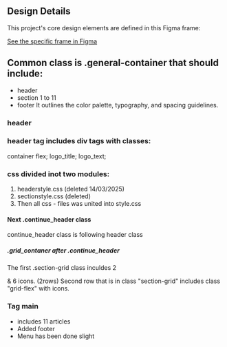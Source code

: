 
## Design Details
This project's core design elements are defined in this Figma frame:

[See the specific frame in Figma](https://www.figma.com/design/YzwVFyKKMvdZ5FpJF6hZyn/Foundation-(Copy)?node-id=0-477&t=vpwZEfOXXbqqKKoe-0)
## Common class is .general-container that should include:
- header
- section 1 to 11
- footer 
It outlines the color palette, typography, and spacing guidelines.
### header
### header tag includes div tags with classes:
container flex;
logo_title;
logo_text;
### css divided inot two modules:
1. headerstyle.css (deleted 14/03/2025)
2. sectionstyle.css (deleted)
3. Then all css - files was united into style.css
#### Next .continue_header class 
continue_header class is following header class
##### .grid_contaner after .continue_header
The first .section-grid class inculdes 2 <p></p>& 6 icons. (2rows) 
Second row that is in class "section-grid" includes class "grid-flex" with icons.  
### Tag main
-  includes 11 articles
-  Added footer
-  Menu has been done slight
